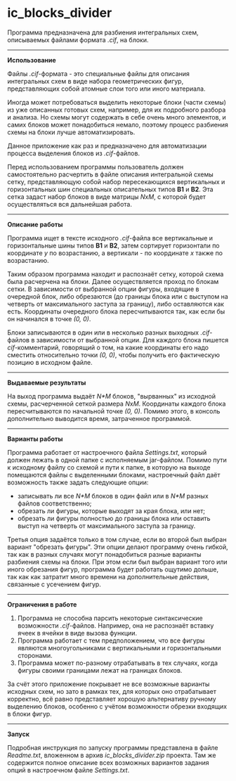 # ic_blocks_divider
Программа предназначена для разбиения интегральных схем, описываемых файлами формата *.cif*, на блоки.

_______

**Использование**

Файлы *.cif*-формата - это специальные файлы для описания интегральных схем в виде набора геометрических фигур, представляющих собой атомные слои того или иного материала.

Иногда может потребоваться выделить некоторые блоки (части схемы) из уже описанных готовых схем, например, для их подробного разбора и анализа. Но схемы могут содержать в себе очень много элементов, и самих блоков может понадобиться немало, поэтому процесс разбиения схемы на блоки лучше автоматизировать.

Данное приложение как раз и предназначено для автоматизации процесса выделения блоков из *.cif*-файлов.

Перед использованием программы пользователь должен самостоятельно расчертить в файле описания интегральной схемы сетку, представляющую собой набор пересекающихся вертикальных и горизонтальных шин специальных описательных типов **B1** и **B2**. Эта сетка задаст набор блоков в виде матрицы *N*x*M*, с которой будет осуществляться вся дальнейшая работа.

_______

**Описание работы**

Программа ищет в тексте исходного *.cif*-файла все вертикальные и горизонтальные шины типов **B1** и **B2**, затем сортирует горизонтали по координате *y* по возрастанию, а вертикали - по координате *x* также по возрастанию.

Таким образом программа находит и распознаёт сетку, которой схема была расчерчена на блоки. Далее осуществляется проход по блокам сетки. В зависимости от выбранной опции фигуры, входящие в очередной блок, либо обрезаются (до границы блока или с выступом на четверть от максимального заступа за границу), либо оставляются как есть. Координаты очередного блока пересчитываются так, как если бы он начинался в точке *(0, 0)*.

Блоки записываются в один или в несколько разных выходных *.cif*-файлов в зависимости от выбранной опции. Для каждого блока пишется *cif*-комментарий, говорящий о том, на какие координаты его надо сместить относительно точки *(0, 0)*, чтобы получить его фактическую позицию в исходном файле.

_______

**Выдаваемые результаты**

На выход программа выдаёт *N\*M* блоков, "вырванных" из исходной схемы, расчерченной сеткой размера *N*x*M*. Координаты каждого блока пересчитываются по начальной точке *(0, 0)*. Помимо этого, в консоль дополнительно выводится время, затраченное программой.

_______

**Варианты работы**

Программа работает от настроечного файла *Settings.txt*, который должен лежать в одной папке с исполняемым jar-файлом. Помимо пути к исходному файлу со схемой и пути к папке, в которую на выходе помещаются файлы с выделенными блоками, настроечный файл даёт возможность также задать следующие опции:

- записывать ли все *N\*M* блоков в один файл или в *N\*M* разных файлов соответственно;
- обрезать ли фигуры, которые выходят за края блока, или нет;
- обрезать ли фигуры полностью до границы блока или оставить выступ на четверть от максимального заступа за границу.

Третья опция задаётся только в том случае, если во второй был выбран вариант "обрезать фигуры". Эти опции делают программу очень гибкой, так как в разных случаях могут понадобиться разные варианты разбиения схемы на блоки. При этом если был выбран вариант того или иного обрезания фигур, программа будет работать ощутимо дольше, так как как затратит много времени на дополнительные действия, связанные с усечением фигур.

_______

**Ограничения в работе**

1) Программа не способна парсить некоторые синтаксические возможности *.cif*-файлов. Например, она не распознаёт вставку ячеек в ячейки в виде вызова функции.
2) Программа работает с тем предположением, что все фигуры являются многоугольниками с вертикальными и горизонтальными сторонами.
3) Программа может по-разному отрабатывать в тех случаях, когда фигуры своими границами лежат на границах блоков.

За счёт этого приложение покрывает не все возможные варианты исходных схем, но зато в рамках тех, для которых оно отрабатывает корректно, всё равно представляет хорошую альтернативу ручному выделению блоков, особенно с учётом возможности обрезки входящих в блоки фигур.

_______

**Запуск**

Подробная инструкция по запуску программы представлена в файле *Readme.txt*, вложенном в архив *ic_blocks_divider.zip* проекта. Там же содержится полное описание всех возможных вариантов задания опций в настроечном файле *Settings.txt*.
